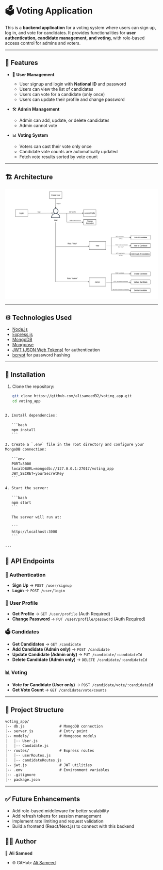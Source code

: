 
# 🗳️ Voting Application  

This is a **backend application** for a voting system where users can sign up, log in, and vote for candidates. It provides functionalities for **user authentication, candidate management, and voting**, with role-based access control for admins and voters.  

---

## 📌 Features  

- 👤 **User Management**
  - User signup and login with **National ID** and password  
  - Users can view the list of candidates  
  - Users can vote for a candidate (only once)  
  - Users can update their profile and change password  

- 🛠️ **Admin Management**  
  - Admin can add, update, or delete candidates  
  - Admin cannot vote  

- 📊 **Voting System**  
  - Voters can cast their vote only once  
  - Candidate vote counts are automatically updated  
  - Fetch vote results sorted by vote count  

---

## 🏗️ Architecture  




![Architecture Diagram](./app_design/architecture.png)



---

## ⚙️ Technologies Used  

- [Node.js](https://nodejs.org/)  
- [Express.js](https://expressjs.com/)  
- [MongoDB](https://www.mongodb.com/)  
- [Mongoose](https://mongoosejs.com/)  
- [JWT (JSON Web Tokens)](https://jwt.io/) for authentication  
- [bcrypt](https://www.npmjs.com/package/bcrypt) for password hashing  

---

## 🚀 Installation  

1. Clone the repository:  

   ```bash
   git clone https://github.com/alisameed32/voting_app.git
   cd voting_app
````

2. Install dependencies:

   ```bash
   npm install
   ```

3. Create a `.env` file in the root directory and configure your MongoDB connection:

   ```env
   PORT=3000
   localDBURL=mongodb://127.0.0.1:27017/voting_app
   JWT_SECRET=yourSecretKey
   ```

4. Start the server:

   ```bash
   npm start
   ```

   The server will run at:

   ```
   http://localhost:3000
   ```

---

````

## 📡 API Endpoints

### 🔐 Authentication

* **Sign Up** → `POST /user/signup`
* **Login** → `POST /user/login`

### 👤 User Profile

* **Get Profile** → `GET /user/profile` (Auth Required)
* **Change Password** → `PUT /user/profile/password` (Auth Required)

### 🗳️ Candidates

* **Get Candidates** → `GET /candidate`
* **Add Candidate (Admin only)** → `POST /candidate`
* **Update Candidate (Admin only)** → `PUT /candidate/:candidateId`
* **Delete Candidate (Admin only)** → `DELETE /candidate/:candidateId`

### 📊 Voting

* **Vote for Candidate (User only)** → `POST /candidate/vote/:candidateId`
* **Get Vote Count** → `GET /candidate/vote/counts`

---

## 📂 Project Structure

```
voting_app/
│-- db.js                # MongoDB connection
│-- server.js            # Entry point
│-- models/              # Mongoose models
│   │-- User.js
│   │-- Candidate.js
│-- routes/              # Express routes
│   │-- userRoutes.js
│   │-- candidateRoutes.js
│-- jwt.js               # JWT utilities
│-- .env                 # Environment variables
│-- .gitignore
│-- package.json
```

---


## ✅ Future Enhancements

* Add role-based middleware for better scalability
* Add refresh tokens for session management
* Implement rate limiting and request validation
* Build a frontend (React/Next.js) to connect with this backend




## 🧑‍💻 Author

👤 **Ali Sameed**

* 🌐 GitHub: [Ali Sameed](https://github.com/alisameed32)



